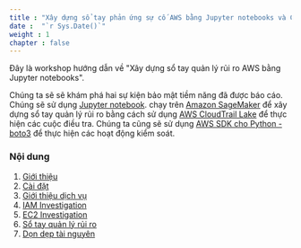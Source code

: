 ```yaml
---
title : "Xây dựng sổ tay phản ứng sự cố AWS bằng Jupyter notebooks và CloudTrail Lake"
date :  "`r Sys.Date()`" 
weight : 1 
chapter : false
---
```

Đây là workshop hướng dẫn về "Xây dựng sổ tay quản lý rủi ro AWS bằng Jupyter notebooks". 

Chúng ta sẽ sẽ khám phá hai sự kiện bảo mật tiềm năng đã được báo cáo. Chúng sẽ sử dụng [Jupyter notebook](https://jupyter.org/). chạy trên [Amazon SageMaker](https://aws.amazon.com/sagemaker/) để xây dựng sổ tay quản lý rủi ro bằng cách sử dụng [AWS CloudTrail Lake](https://aws.amazon.com/cloudtrail/) để thực hiện các cuộc điều tra. Chúng ta cũng sẽ sử dụng [AWS SDK cho Python - boto3](https://aws.amazon.com/sdk-for-python/) để thực hiện các hoạt động kiểm soát.

### Nội dung

 1. [Giới thiệu](1-introduce/)
 2. [Cài đặt](2-setup/)
 3. [Giới thiệu dịch vụ](3-federation/)
 4. [IAM Investigation](4-iam-ives/)
 5. [EC2 Investigation](5-ec2-inves/)
 6. [Sổ tay quản lý rủi ro](6-incident-runbook/)
 7. [Dọn dẹp tài nguyên](7-teardown/)
